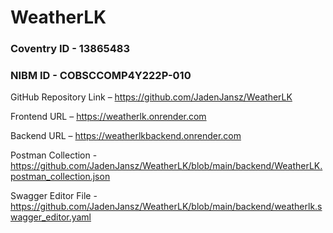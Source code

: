 # WeatherLK

### Coventry ID - 13865483

### NIBM ID - COBSCCOMP4Y222P-010

GitHub Repository Link – https://github.com/JadenJansz/WeatherLK 

Frontend URL – https://weatherlk.onrender.com

Backend URL – https://weatherlkbackend.onrender.com

Postman Collection - https://github.com/JadenJansz/WeatherLK/blob/main/backend/WeatherLK.postman_collection.json

Swagger Editor File - https://github.com/JadenJansz/WeatherLK/blob/main/backend/weatherlk.swagger_editor.yaml